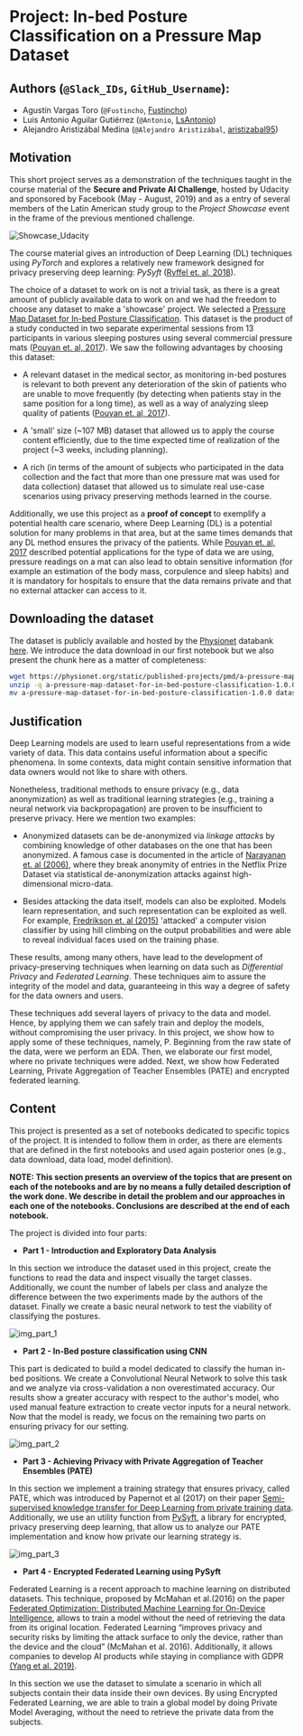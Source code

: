 # Project: In-bed Posture Classification on a Pressure Map Dataset

## Authors (`@Slack_IDs`, `GitHub_Username`):

+ Agustín Vargas Toro (`@Fustincho`, [Fustincho](https://github.com/Fustincho))
+ Luis Antonio Aguilar Gutiérrez (`@Antonio`, [LsAntonio](https://github.com/LsAntonio))
+ Alejandro Aristizábal Medina (`@Alejandro Aristizábal`, [aristizabal95](https://github.com/aristizabal95))

## Motivation

This short project serves as a demonstration of the techniques taught in the course material of the **Secure and Private AI Challenge**, hosted by Udacity and sponsored by Facebook (May - August, 2019) and as a entry of several members of the Latin American study group to the *Project Showcase* event in the frame of the previous mentioned challenge.

![Showcase_Udacity](img/udacity_showcase.png)

The course material gives an introduction of Deep Learning (DL) techniques using *PyTorch* and explores a relatively new framework designed for privacy preserving deep learning: *PySyft* ([Ryffel et. al, 2018](https://arxiv.org/abs/1811.04017)).

The choice of a dataset to work on is not a trivial task, as there is a great amount of publicly available data to work on and we had the freedom to choose any dataset to make a 'showcase' project. We selected a [Pressure Map Dataset for In-bed Posture Classification](https://physionet.org/content/pmd/1.0.0/). This dataset is the product of a study conducted in two separate experimental sessions from 13 participants in various sleeping postures using several commercial pressure mats ([Pouyan et. al, 2017](https://ieeexplore.ieee.org/document/7897206/)). We saw the following advantages by choosing this dataset:

+ A relevant dataset in the medical sector, as monitoring in-bed postures is relevant to both prevent any deterioration of the skin of patients who are unable to move frequently (by detecting when patients stay in the same position for a long time), as well as a way of analyzing sleep quality of patients ([Pouyan et. al, 2017](https://ieeexplore.ieee.org/document/7897206/)).

+ A 'small' size (~107 MB) dataset that allowed us to apply the course content efficiently, due to the time expected time of realization of the project (~3 weeks, including planning).

+  A rich (in terms of the amount of subjects who participated in the data collection and the fact that more than one pressure mat was used for data collection) dataset that allowed us to simulate real use-case scenarios using privacy preserving methods learned in the course.

Additionally, we use this project as a **proof of concept** to exemplify a potential health care scenario, where Deep Learning (DL) is a potential solution for many problems in that area, but at the same times demands that any DL method ensures the privacy of the patients. While [Pouyan et. al, 2017](https://ieeexplore.ieee.org/document/7897206/) described potential applications for the type of data we are using, pressure readings on a mat can also lead to obtain sensitive information (for example an estimation of the body mass, corpulence and sleep habits) and it is mandatory for hospitals to ensure that the data remains private and that no external attacker can access to it.

## Downloading the dataset

The dataset is publicly available and hosted by the [Physionet](https://physionet.org) databank [here](https://physionet.org/content/pmd/1.0.0/). We introduce the data download in our first notebook but we also present the chunk here as a matter of completeness:

```bash
wget https://physionet.org/static/published-projects/pmd/a-pressure-map-dataset-for-in-bed-posture-classification-1.0.0.zip
unzip -q a-pressure-map-dataset-for-in-bed-posture-classification-1.0.0.zip
mv a-pressure-map-dataset-for-in-bed-posture-classification-1.0.0 dataset
```

## Justification

Deep Learning models are used to learn useful representations from a wide variety of data. This data contains useful information about a specific phenomena. In some contexts, data might contain sensitive information that data owners would not like to share with others.

Nonetheless, traditional methods to ensure privacy (e.g., data anonymization) as well as traditional learning strategies (e.g., training a neural network via backpropagation) are proven to be insufficient to preserve privacy. Here we mention two examples:

+ Anonymized datasets can be de-anonymized via *linkage attacks* by combining knowledge of other databases on the one that has been anonymized. A famous case is documented in the article of [Narayanan et. al (2006)](https://arxiv.org/abs/cs/0610105), where they break anonymity of entries in the Netflix Prize Dataset via statistical de-anonymization attacks against high-dimensional micro-data.

+ Besides attacking the data itself, models can also be exploited. Models learn representation, and such representation can be exploited as well. For example, [Fredrikson et. al (2015)](https://www.cs.cmu.edu/~mfredrik/papers/fjr2015ccs.pdf) 'attacked' a computer vision classifier by using hill climbing on the output probabilities and were able to reveal individual faces used on the training phase.

These results, among many others, have lead to the development of privacy-preserving techniques when learning on data such as *Differential Privacy* and *Federated Learning*. These techniques aim to assure the integrity of the model and data, guaranteeing in this way a degree of safety for the data owners and users.

These techniques add several layers of privacy to the data and model. Hence, by applying them we can safely train and deploy the models, without compromising the user privacy. In this project, we show how to apply some of these techniques, namely, P. Beginning from the raw state of the data, were we perform an EDA. Then, we elaborate our first model, where no private techniques were added. Next, we show how Federated Learning, Private Aggregation of Teacher Ensembles (PATE) and encrypted federated learning.

## Content

This project is presented as a set of notebooks dedicated to specific topics of the project. It is intended to follow them in order, as there are elements that are defined in the first notebooks and used again posterior ones (e.g., data download, data load, model definition).

**NOTE: This section presents an overview of the topics that are present on each of the notebooks and are by no means a fully detailed description of the work done. We describe in detail the problem and our approaches in each one of the notebooks. Conclusions are described at the end of each notebook.**

The project is divided into four parts:

+ **Part 1 - Introduction and Exploratory Data Analysis**

In this section we introduce the dataset used in this project, create the functions to read the data and inspect visually the target classes. Additionally, we count the number of labels per class and analyze the difference between the two experiments made by the authors of the dataset. Finally we create a basic neural network to test the viability of classifying the postures.

![img_part_1](img/part_1.png)

+ **Part 2 - In-Bed posture classification using CNN**

This part is dedicated to build a model dedicated to classify the human in-bed positions. We create a Convolutional Neural Network to solve this task and we analyze via cross-validation a non overestimated accuracy. Our results show a greater accuracy with respect to the author's model, who used manual feature extraction to create vector inputs for a neural network. Now that the model is ready, we focus on the remaining two parts on ensuring privacy for our setting.

![img_part_2](img/part_2.png)


+ **Part 3 - Achieving Privacy with Private Aggregation of Teacher Ensembles (PATE)**

In this section we implement a training strategy that ensures privacy, called PATE, which was introduced by Papernot et al (2017) on their paper [Semi-supervised knowledge transfer for Deep Learning from private training data](https://arxiv.org/abs/1610.05755). Additionally, we use an utility function from [PySyft](https://github.com/OpenMined/PySyft), a library for encrypted, privacy preserving deep learning, that allow us to analyze our PATE implementation and know how private our learning strategy is.

![img_part_3](img/part_3.png)

+ **Part 4 - Encrypted Federated Learning using PySyft**

Federated Learning is a recent approach to machine learning on distributed datasets. This technique, proposed by McMahan et al.(2016) on the paper [Federated Optimization: Distributed Machine Learning for On-Device Intelligence](https://arxiv.org/pdf/1610.02527.pdf), allows to train a model without the need of retrieving the data from its original location. Federated Learning “improves privacy and security risks by limiting the attack surface to only the device, rather than the device and the cloud” (McMahan et al. 2016). Additionally, it allows companies to develop AI products while staying in compliance with GDPR [(Yang et al. 2019)](https://arxiv.org/pdf/1902.04885).

In this section we use the dataset to simulate a scenario in which all subjects contain their data inside their own devices. By using Encrypted Federated Learning, we are able to train a global model by doing Private Model Averaging, without the need to retrieve the private data from the subjects.
